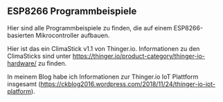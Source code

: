 ## ESP8266 Programmbeispiele

Hier sind alle Programmbeispiele zu finden, die auf einem ESP8266-basierten Mikrocontroller aufbauen. 

Hier ist das ein ClimaStick v1.1 von Thinger.io.
Informationen zu den ClimaSticks sind unter https://thinger.io/product-category/thinger-io-hardware/ zu finden.

In meinem Blog habe ich Informationen zur Thinger.io IoT Plattform insgesamt (https://ckblog2016.wordpress.com/2018/11/24/thinger-io-iot-platform).
